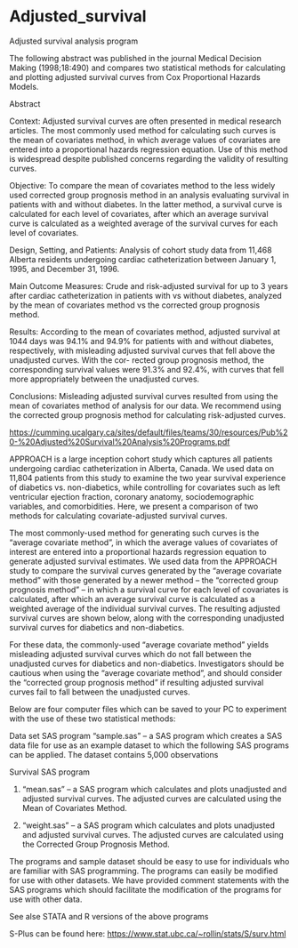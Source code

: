 # Adjusted_survival
Adjusted survival analysis program

The following abstract was published in the journal Medical Decision Making (1998;18:490) and compares two statistical methods for calculating and plotting adjusted survival curves from Cox Proportional Hazards Models.

Abstract

Context: Adjusted survival curves are often presented in medical research articles. The most commonly used method for calculating such curves is the mean of covariates method, in which average values of covariates are entered into a proportional hazards regression equation. Use of this method is widespread despite published concerns regarding the validity of resulting curves.

Objective: To compare the mean of covariates method to the less widely used corrected group prognosis method in an analysis evaluating survival in patients with and without diabetes. In the latter method, a survival curve is calculated for each level of covariates, after which an average survival curve is calculated as a weighted average of the survival curves for each level of covariates.

Design, Setting, and Patients: Analysis of cohort study data from 11,468 Alberta residents undergoing cardiac catheterization between January 1, 1995, and December 31, 1996.

Main Outcome Measures: Crude and risk-adjusted survival for up to 3 years after cardiac catheterization in patients with vs without diabetes, analyzed by the mean of covariates method vs the corrected group prognosis method.

Results: According to the mean of covariates method, adjusted survival at 1044 days was 94.1% and 94.9% for patients with and without diabetes, respectively, with misleading adjusted survival curves that fell above the unadjusted curves. With the cor- rected group prognosis method, the corresponding survival values were 91.3% and 92.4%, with curves that fell more appropriately between the unadjusted curves.

Conclusions: Misleading adjusted survival curves resulted from using the mean of covariates method of analysis for our data. We recommend using the corrected group prognosis method for calculating risk-adjusted curves.

https://cumming.ucalgary.ca/sites/default/files/teams/30/resources/Pub%20-%20Adjusted%20Survival%20Analysis%20Programs.pdf

APPROACH is a large inception cohort study which captures all patients undergoing cardiac catheterization in Alberta, Canada. We used data on 11,804 patients from this study to examine the two year survival experience of diabetics vs. non-diabetics, while controlling for covariates such as left ventricular ejection fraction, coronary anatomy, sociodemographic variables, and comorbidities. Here, we present a comparison of two methods for calculating covariate-adjusted survival curves.

The most commonly-used method for generating such curves is the “average covariate method”, in which the average values of covariates of interest are entered into a proportional hazards regression equation to generate adjusted survival estimates. We used data from the APPROACH study to compare the survival curves generated by the “average covariate method” with those generated by a newer method – the “corrected group prognosis method” – in which a survival curve for each level of covariates is calculated, after which an average survival curve is calculated as a weighted average of the individual survival curves. The resulting adjusted survival curves are shown below, along with the corresponding unadjusted survival curves for diabetics and non-diabetics.

For these data, the commonly-used “average covariate method” yields misleading adjusted survival curves which do not fall between the unadjusted curves for diabetics and non-diabetics. Investigators should be cautious when using the “average covariate method”, and should consider the “corrected group prognosis method” if resulting adjusted survival curves fail to fall between the unadjusted curves.

Below are four computer files which can be saved to your PC to experiment with the use of these two statistical methods:

Data set SAS program
“sample.sas” – a SAS program which creates a SAS data file for use as an example dataset to which the following SAS programs can be applied. The dataset contains 5,000 observations

Survival SAS program
1. “mean.sas” – a SAS program which calculates and plots unadjusted and adjusted survival curves. The adjusted curves are calculated using the Mean of Covariates Method.

2. “weight.sas” – a SAS program which calculates and plots unadjusted and adjusted survival curves. The adjusted curves are calculated using the Corrected Group Prognosis Method.

The programs and sample dataset should be easy to use for individuals who are familiar with SAS programming. The programs can easily be modified for use with other datasets. We have provided comment statements with the SAS programs which should facilitate the modification of the programs for use with other data.

See alse STATA and R versions of the above programs

S-Plus can be found here: https://www.stat.ubc.ca/~rollin/stats/S/surv.html

